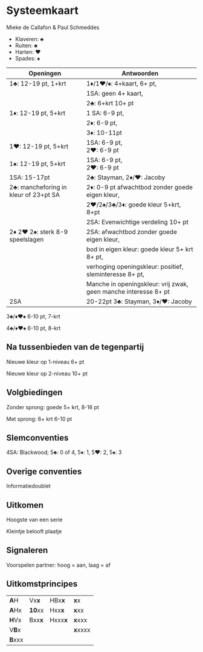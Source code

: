 # Systeemkaart

Mieke de Callafon & Paul Schmeddes

* Klaveren: ♣
* Ruiten: ♣
* Harten: ♥
* Spades: ♠

| Openingen | Antwoorden |
|----|------|
| 1&#9827;: 12-19 pt, 1+krt | 1&#9830;/1&#9829;/&#9824;: 4+kaart, 6+ pt,|
||1SA: geen 4+ kaart,|
||2&#9827;: 6+krt 10+ pt |
|1&#9830;: 12-19 pt, 5+krt | 1 SA: 6-9 pt,|
||2&#9830;: 6-9 pt,|
||3&#9830;: 10-11pt|
|1&#9829;: 12-19 pt, 5+krt| 1SA: 6-9 pt,<br> 2&#9829;: 6-9 pt|
|1&#9824;: 12-19 pt, 5+krt| 1SA: 6-9 pt,<br> 2&#9829;: 6-9 pt|
|1SA: 15-17pt | 2&#9827;: Stayman, 2&#9830;/&#9829;: Jacoby
|2&#9827;: mancheforing in kleur of 23+pt SA|2&#9830;: 0-9 pt afwachtbod zonder goede eigen kleur,|
||2&#9829;/2&#9824;/3&#9827;/3&#9830;: goede kleur 5+krt, 8+pt|
||2SA: Evenwichtige verdeling 10+ pt |
|2&#9830; 2&#9829; 2&#9824;: sterk 8-9 speelslagen| 2SA: afwachtbod zonder goede eigen kleur,|
||bod in eigen kleur: goede kleur 5+ krt 8+ pt,|
||verhoging openingskleur: positief, sleminteresse 8+ pt,|
||Manche in openingskleur: vrij zwak, geen manche interesse 8+ pt |
|2SA| 20-22pt 3&#9827;: Stayman, 3&#9830;/&#9829;: Jacoby|

3&#9827;/&#9830;&#9829;&#9824; 6-10 pt, 7-krt

4&#9827;/&#9830;&#9829;&#9824; 6-10 pt, 8-krt

## Na tussenbieden van de tegenpartij

Nieuwe kleur op 1-niveau 6+ pt

Nieuwe kleur op 2-niveau 10+ pt

## Volgbiedingen

Zonder sprong: goede 5+ krt, 8-16 pt

Met sprong: 6+ krt 6-10 pt

## Slemconventies

4SA: Blackwood; 5&#9827;: 0 of 4, 5&#9830;: 1, 5&#9829;: 2, 5&#9824;: 3

## Overige conventies

Informatiedoublet

## Uitkomen

Hoogste van een serie

Kleintje belooft plaatje

## Signaleren

Voorspelen partner: hoog = aan, laag = af

## Uitkomstprincipes

| | | | |
|--------|----|--|--|
| **A**H  | Vx**x** | HBx**x** | **x**x |
| **A**Hx | **10**xx | Hxx**x** | **x**xx |
| **H**Vx | Bxx**x** | Hxxx**x** | **x**xxx |
| V**B**x | | | **x**xxxx |
| **B**xxx| | | |
